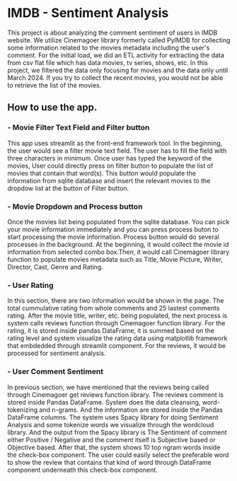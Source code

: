 # IMDB - Sentiment Analysis
This project is about analyzing the comment sentiment of users in IMDB website.
We utilize Cinemagoer library formerly called PyIMDB for collecting some information related to the movies metadata including the user's comment. 
For the initial load, we did an ETL activity for extracting the data from csv flat file which has data movies, tv series, shows, etc.
In this project, we filtered the data only focusing for movies and the data only until March 2024. 
If you try to collect the recent movies, you would not be able to retrieve the list of the movies. 

## How to use the app. 

### - Movie Filter Text Field and Filter button
This app uses streamlit as the front-end framework tool. 
In the beginning, the user would see a filter movie text field. 
The user has to fill the field with three characters in minimum. 
Once user has typed the keyword of the movies, User could directly press on filter button to populate the list of movies that contain that word(s). 
This button would populate the information from sqlite database and insert the relevant movies to the dropdow list at the button of Filter button. 

### - Movie Dropdown and Process button 
Once the movies list being populated from the sqlite database. You can pick your movie information immediately and you can press process buton to start processing the movie information. 
Process button would do several processes in the background. 
At the beginning, it would collect the movie id information from selected combo box.Then, it would call Cinemagoer library function to populate movies metadata such as Title, Movie Picture, Writer, Director, Cast, Genre and Rating.

### - User Rating 
In this section, there are two information would be shown in the page. The total cummulative rating from whole comments and 25 lastest comments rating. 
After the movie title, writer, etc. being populated, the next process is system calls reviews function through Cinemagoer function library. 
For the rating, it is stored inside pandas DataFrame, it is summed based on the rating level and system visualize the rating data using matplotlib framework that embdedded through streamlit component.
For the reviews, it would be processed for sentiment analysis. 

### - User Comment Sentiment
In previous section, we have mentioned that the reviews being called through Cinemagoer get reviews function library. 
The reviews comment is stored inside Pandas DataFrame. System does the data cleansing, word-tokenizing and n-grams. 
And the information are stored inside the Pandas DataFrame columns. 
The system uses Spacy library for doing Sentiment Analysis and some tokenize words we visualize through the wordcloud library. 
And the output from the Spacy library is The Sentiment of comment either Positive / Negative and the comment itself is Subjective based or Objective based. 
After that, the system shows 10 top ngram words inside the check-box component. 
The user could easily select the preferable word to show the review that contains that kind of word through DataFrame component underneath this check-box component. 

